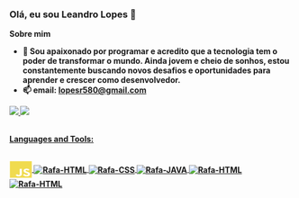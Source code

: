 ### Olá, eu sou Leandro Lopes 👋

<strong>Sobre mim<strong>

- 🌱 Sou apaixonado por programar e acredito que a tecnologia tem o poder de transformar o mundo. Ainda jovem e cheio de sonhos, estou constantemente            buscando novos desafios e oportunidades para aprender e crescer como desenvolvedor.
- 📫 email: lopesr580@gmail.com

<div align="left">
  <a href="https://github.com/leandrolopesr">
  <img height="180em" src="https://github-readme-stats.vercel.app/api?username=leandrolopesr&show_icons=true&theme=dracula&include_all_commits=true&count_private=true"/>
  <img height="180em" src="https://github-readme-stats.vercel.app/api/top-langs/?username=leandrolopesr&layout=compact&langs_count=7&theme=dracula"/>
</div>
 <br>

<strong>Languages and Tools:<strong>
  
<div style="display: inline_block"><br>
  <img align="center" alt="Rafa-Js" height="30" width="40" src="https://raw.githubusercontent.com/devicons/devicon/master/icons/javascript/javascript-plain.svg">
  
  <img align="center" alt="Rafa-HTML" height="30" width="40" src="https://icongr.am/devicon/angularjs-original.svg?size=128&color=currentColor">
  
  <img align="center" alt="Rafa-CSS" height="30" width="40" src="https://cdn.jsdelivr.net/gh/devicons/devicon/icons/bootstrap/bootstrap-plain-wordmark.svg">
  
   <img align="center" alt="Rafa-JAVA" height="30" width="40" src="https://cdn.jsdelivr.net/gh/devicons/devicon/icons/java/java-original.svg" />

  <img align="center" alt="Rafa-HTML" height="30" width="40" src="https://cdn.jsdelivr.net/gh/devicons/devicon/icons/typescript/typescript-original.svg">

  <img align="center" alt="Rafa-HTML" height="30" width="40" src="https://cdn.jsdelivr.net/gh/devicons/devicon/icons/typescript/typescript-original.svg">

            
  

  
  </div>

